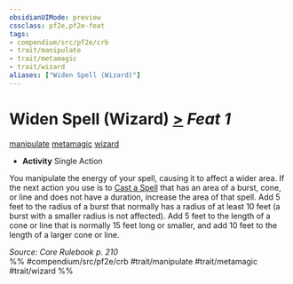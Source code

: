 ```yaml
---
obsidianUIMode: preview
cssclass: pf2e,pf2e-feat
tags:
- compendium/src/pf2e/crb
- trait/manipulate
- trait/metamagic
- trait/wizard
aliases: ["Widen Spell (Wizard)"]
---
```

# Widen Spell (Wizard)  [>](../../rules/core-rulebook/chapter-9-playing-the-game.md#Actions "Single Action") *Feat 1*  
[manipulate](../../rules/traits/manipulate.md)  [metamagic](../../rules/traits/metamagic.md)  [wizard](../../rules/traits/wizard.md)  

- **Activity** Single Action

You manipulate the energy of your spell, causing it to affect a wider area. If the next action you use is to [Cast a Spell](../../rules/actions/cast-a-spell.md) that has an area of a burst, cone, or line and does not have a duration, increase the area of that spell. Add 5 feet to the radius of a burst that normally has a radius of at least 10 feet (a burst with a smaller radius is not affected). Add 5 feet to the length of a cone or line that is normally 15 feet long or smaller, and add 10 feet to the length of a larger cone or line.

*Source: Core Rulebook p. 210*  
%% #compendium/src/pf2e/crb #trait/manipulate #trait/metamagic #trait/wizard %%